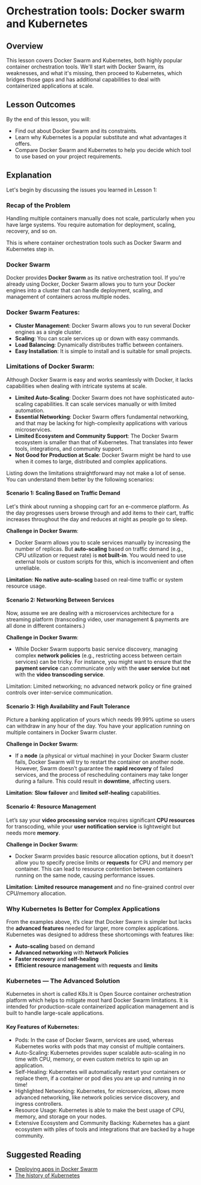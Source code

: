 # Orchestration tools: Docker swarm and Kubernetes

## Overview

This lesson covers Docker Swarm and Kubernetes, both highly popular container orchestration tools. We'll start with Docker Swarm, its weaknesses, and what it's missing, then proceed to Kubernetes, which bridges those gaps and has additional capabilities to deal with containerized applications at scale.

## Lesson Outcomes

By the end of this lesson, you will:

- Find out about Docker Swarm and its constraints.
- Learn why Kubernetes is a popular substitute and what advantages it offers.
- Compare Docker Swarm and Kubernetes to help you decide which tool to use based on your project requirements.

## Explanation

Let's begin by discussing the issues you learned in Lesson 1:

### **Recap of the Problem**

Handling multiple containers manually does not scale, particularly when you have large systems. You require automation for deployment, scaling, recovery, and so on.

This is where container orchestration tools such as Docker Swarm and Kubernetes step in.

### Docker Swarm

Docker provides **Docker Swarm** as its native orchestration tool. If you're already using Docker, Docker Swarm allows you to turn your Docker engines into a cluster that can handle deployment, scaling, and management of containers across multiple nodes.

### **Docker Swarm Features:**

- **Cluster Management**: Docker Swarm allows you to run several Docker engines as a single cluster.
- **Scaling**: You can scale services up or down with easy commands.
- **Load Balancing**: Dynamically distributes traffic between containers.
- **Easy Installation**: It is simple to install and is suitable for small projects.

### **Limitations of Docker Swarm:**

Although Docker Swarm is easy and works seamlessly with Docker, it lacks capabilities when dealing with intricate systems at scale.

- **Limited Auto-Scaling**: Docker Swarm does not have sophisticated auto-scaling capabilities. It can scale services manually or with limited automation.
- **Essential Networking**: Docker Swarm offers fundamental networking, and that may be lacking for high-complexity applications with various microservices.
- **Limited Ecosystem and Community Support**: The Docker Swarm ecosystem is smaller than that of Kubernetes. That translates into fewer tools, integrations, and community support.
- **Not Good for Production at Scale**: Docker Swarm might be hard to use when it comes to large, distributed and complex applications. 

Listing down the limitations straightforward may not make a lot of sense. You can understand them better by the following scenarios:

#### **Scenario 1: Scaling Based on Traffic Demand**

Let's think about running a shopping cart for an e-commerce platform. As the day progresses users browse through and add items to their cart, traffic increases throughout the day and reduces at night as people go to sleep.

**Challenge in Docker Swarm**:

- Docker Swarm allows you to scale services manually by increasing the number of replicas. But **auto-scaling** based on traffic demand (e.g., CPU utilization or request rate) is **not built-in**. You would need to use external tools or custom scripts for this, which is inconvenient and often unreliable.

**Limitation**: **No native auto-scaling** based on real-time traffic or system resource usage.

#### **Scenario 2: Networking Between Services**

Now, assume we are dealing with a microservices architecture for a streaming platform (transcoding video, user management & payments are all done in different containers.)

**Challenge in Docker Swarm**:

- While Docker Swarm supports basic service discovery, managing complex **network policies** (e.g., restricting access between certain services) can be tricky. For instance, you might want to ensure that the **payment service** can communicate only with the **user service** but **not** with the **video transcoding service**.

Limitation: Limited networking; no advanced network policy or fine grained controls over inter-service communication.

#### **Scenario 3: High Availability and Fault Tolerance**

Picture a banking application of yours which needs 99.99% uptime so users can withdraw in any hour of the day. You have your application running on multiple containers in Docker Swarm cluster. 

**Challenge in Docker Swarm**:

- If a **node** (a physical or virtual machine) in your Docker Swarm cluster fails, Docker Swarm will try to restart the container on another node. However, Swarm doesn’t guarantee the **rapid recovery** of failed services, and the process of rescheduling containers may take longer during a failure. This could result in **downtime**, affecting users.

**Limitation**: **Slow failover** and **limited self-healing** capabilities.

#### **Scenario 4: Resource Management**

Let’s say your **video processing service** requires significant **CPU resources** for transcoding, while your **user notification service** is lightweight but needs more **memory**.

**Challenge in Docker Swarm**:

- Docker Swarm provides basic resource allocation options, but it doesn’t allow you to specify precise limits or **requests** for CPU and memory per container. This can lead to resource contention between containers running on the same node, causing performance issues.

**Limitation**: **Limited resource management** and no fine-grained control over CPU/memory allocation.

### Why Kubernetes Is Better for Complex Applications

From the examples above, it’s clear that Docker Swarm is simpler but lacks the **advanced features** needed for larger, more complex applications. Kubernetes was designed to address these shortcomings with features like:

- **Auto-scaling** based on demand
- **Advanced networking** with **Network Policies**
- **Faster recovery** and **self-healing**
- **Efficient resource management** with **requests** and **limits**

### Kubernetes — The Advanced Solution

Kubernetes in short is called K8s.It is Open Source container orchestration platform which helps to mitigate most hard Docker Swarm limitations.
It is intended for production-scale containerized application management and is built to handle large-scale applications.

#### Key Features of Kubernetes:
- Pods: In the case of Docker Swarm, services are used, whereas Kubernetes works with pods that may consist of multiple containers.
- Auto-Scaling: Kubernetes provides super scalable auto-scaling in no time with CPU, memory, or even custom metrics to spin up an application.
- Self-Healing: Kubernetes will automatically restart your containers or replace them, if a container or pod dies you are up and running in no time!
- Highlighted Networking: Kubernetes, for microservices, allows more advanced networking, like network policies service discovery, and ingress controllers.
- Resource Usage: Kubernetes is able to make the best usage of CPU, memory, and storage on your nodes.
- Extensive Ecosystem and Community Backing: Kubernetes has a giant ecosystem with piles of tools and integrations that are backed by a huge community. 


## Suggested Reading
- [Deploying apps in Docker Swarm](https://docs.docker.com/guides/swarm-deploy/)
- [The history of Kubernetes](https://www.ibm.com/think/topics/kubernetes-history)